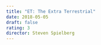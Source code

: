 ```yaml
---
title: "ET: The Extra Terrestrial"
date: 2018-05-05
draft: false
rating: 3
director: Steven Spielberg
---
```

